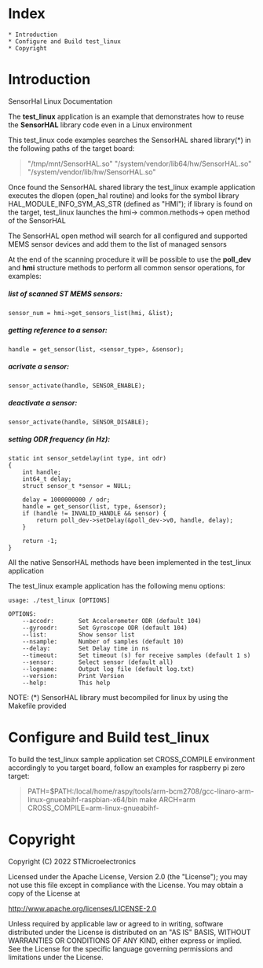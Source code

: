Index
=====
	* Introduction
	* Configure and Build test_linux
	* Copyright


Introduction
=========

SensorHal Linux Documentation

The **test_linux** application is an example that demonstrates how to reuse the **SensorHAL** library code even in a Linux environment

This test_linux code examples searches the SensorHAL shared library(*) in the following paths of the target board:

>    "/tmp/mnt/SensorHAL.so"
>    "/system/vendor/lib64/hw/SensorHAL.so"
>    "/system/vendor/lib/hw/SensorHAL.so"

Once found the SensorHAL shared library the test_linux example application executes the dlopen (open_hal routine) and looks for the symbol library HAL_MODULE_INFO_SYM_AS_STR (defined as "HMI"); if library is found on the target, test_linux launches the hmi-> common.methods-> open method of the SensorHAL

The SensorHAL open method will search for all configured and supported MEMS sensor devices and add them to the list of managed sensors

At the end of the scanning procedure it will be possible to use the **poll_dev** and **hmi** structure methods to perform all common sensor operations, for examples:

#####  list of scanned ST MEMS sensors:
    sensor_num = hmi->get_sensors_list(hmi, &list);

#####  getting reference to a sensor:
    handle = get_sensor(list, <sensor_type>, &sensor);

#####  acrivate a sensor:
    sensor_activate(handle, SENSOR_ENABLE);

#####  deactivate a sensor:
    sensor_activate(handle, SENSOR_DISABLE);

#####  setting ODR frequency (in Hz):
    static int sensor_setdelay(int type, int odr)
    {
        int handle;
        int64_t delay;
        struct sensor_t *sensor = NULL;

        delay = 1000000000 / odr;
        handle = get_sensor(list, type, &sensor);
        if (handle != INVALID_HANDLE && sensor) {
            return poll_dev->setDelay(&poll_dev->v0, handle, delay);
        }

        return -1;
    }

All the native SensorHAL methods have been implemented in the test_linux application

The test_linux example application has the following menu options:

    usage: ./test_linux [OPTIONS]

    OPTIONS:
        --accodr:       Set Accelerometer ODR (default 104)
        --gyroodr:      Set Gyroscope ODR (default 104)
        --list:         Show sensor list
        --nsample:      Number of samples (default 10)
        --delay:        Set Delay time in ns
        --timeout:      Set timeout (s) for receive samples (default 1 s)
        --sensor:       Select sensor (default all)
        --logname:      Output log file (default log.txt)
        --version:      Print Version
        --help:         This help

NOTE: (*) SensorHAL library must becompiled for linux by using the Makefile provided

Configure and Build test_linux
========

To build the test_linux sample application set CROSS_COMPILE environment accordingly to you target board, follow an examples for raspberry pi zero target:

>   PATH=$PATH:/local/home/raspy/tools/arm-bcm2708/gcc-linaro-arm-linux-gnueabihf-raspbian-x64/bin
>   make ARCH=arm CROSS_COMPILE=arm-linux-gnueabihf-


Copyright
========

Copyright (C) 2022 STMicroelectronics

Licensed under the Apache License, Version 2.0 (the "License"); you may not use this file except in compliance with the License. You may obtain a copy of the License at

http://www.apache.org/licenses/LICENSE-2.0

Unless required by applicable law or agreed to in writing, software distributed under the License is distributed on an "AS IS" BASIS, WITHOUT WARRANTIES OR CONDITIONS OF ANY KIND, either express or implied. See the License for the specific language governing permissions and limitations under the License.
